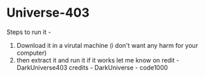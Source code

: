 # Universe-403
Steps to run it -
1. Download it in a virutal machine (i don't want any harm for your computer)
2. then extract it and run it if it works let me know on redit - DarkUniverse403
credits - 
DarkUniverse - code1000 
